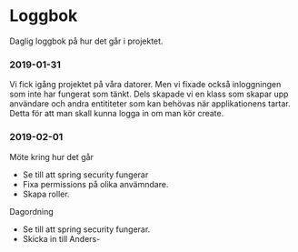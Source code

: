 # Loggbok
Daglig loggbok på hur det går i projektet. 


### 2019-01-31

Vi fick igång projektet på våra datorer. Men vi fixade också inloggningen som
inte har fungerat som tänkt. Dels skapade vi en klass som skapar upp användare
och andra entititeter som kan behövas när applikationens tartar. Detta för att
man skall kunna logga in om man kör create.

### 2019-02-01

Möte kring hur det går

* Se till att spring security fungerar
* Fixa permissions på olika anvämndare.
* Skapa roller.

Dagordning
* Se till att spring security fungerar. 
* Skicka in till Anders-